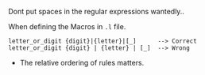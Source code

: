 Dont put spaces in the regular expressions wantedly..

When defining the Macros in `.l` file.

```
letter_or_digit {digit}|{letter}|[_]      --> Correct
letter_or_digit {digit} | {letter} | [_]  --> Wrong  
```

- The relative ordering of rules matters.